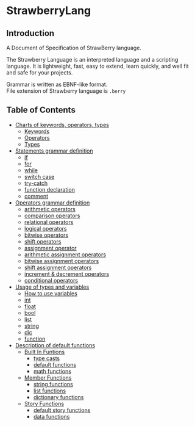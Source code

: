# StrawberryLang
 
## Introduction

A Document of Specification of StrawBerry language.   

The Strawberry Language is an interpreted language and a scripting language.
It is lightweight, fast, easy to extend, learn quickly, and well fit and safe for your projects.

Grammar is written as EBNF-like format.   
File extension of Strawberry language is `.berry`

## Table of Contents

- [Charts of keywords, operators, types](Charts.md)
    - [Keywords](Charts.md#Keywords)
    - [Operators](Charts.md#Operators)
    - [Types](Charts.md#Types)
- [Statements grammar definition](Statements.md)
    - [if](Statements.md#if)
    - [for](Statements.md#for)
    - [while](Statements.md#while)
    - [switch case](Statements.md#switch-case)
    - [try-catch](Statements.md#try-catch)
    - [function declaration](Statements.md#function)
    - [comment](Statements.md#comment)
- [Operators grammar definition](Operators.md)
    - [arithmetic operators](Operators.md#arithmetic-operators)
    - [comparison operators](Operators.md#comparison-operators)
    - [relational operators](Operators.md#relational-operators)
    - [logical operators](Operators.md#logical-operators)
    - [bitwise operators](Operators.md#bitwise-operators)
    - [shift operators](Operators.md#shift-operators)
    - [assignment operator](Operators.md#assignment-operator)
    - [arithmetic assignment operators](Operators.md#arithmetic-assignment-operators)
    - [bitwise assignment operators](Operators.md#bitwise-assignment-operators)
    - [shift assignment operators](Operators.md#shift-assignment-operators)
    - [increment & decrement operators](Operators.md#increment-&-decrement-operators)
    - [conditional operators](Operators.md#conditional-operators)
- [Usage of types and variables](Types.md)
    - [How to use variables](Types.md#Variables)
    - [int](Types.md#int)
    - [float](Types.md#float)
    - [bool](Types.md#bool)
    - [list](Types.md#list)
    - [string](Types.md#string)
    - [dic](Types.md#dic)
    - [function](Types.md#function)
- [Description of default functions](Functions.md)
    - [Built In Funtions](Functions.md#Built-In-Functions)
        - [type casts](Functions.md#type-casts)
        - [default functions](Functions.md#default-functions)
        - [math functions](Functions.md#math-functions)
    - [Member Functions](Functions.md#Member-Functions)
        - [string functions](Functions.md#string-functions)
        - [list functions](Functions.md#list-functions)
        - [dictionary functions](Functions.md#dictionary-functions)
    - [Story Functions](Functions.md#Story-Functions)
        - [default story functions](Functions.md#default-story-functions)
        - [data functions](Functions.md#data-functions)
